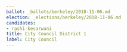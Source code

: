 ```yaml
---
ballot: _ballots/berkeley/2018-11-06.md
election: _elections/berkeley/2018-11-06.md
candidates:
- rashi-kesarwani
title: City Council District 1
label: City Council
---
```

